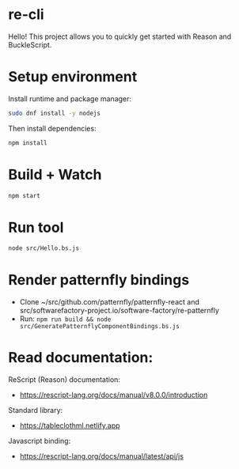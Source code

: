 # re-cli

Hello! This project allows you to quickly get started with Reason and BuckleScript.

# Setup environment

Install runtime and package manager:

```bash
sudo dnf install -y nodejs
```

Then install dependencies:

```bash
npm install
```

# Build + Watch

```bash
npm start
```

# Run tool

```bash
node src/Hello.bs.js
```

# Render patternfly bindings

- Clone ~/src/github.com/patternfly/patternfly-react and src/softwarefactory-project.io/software-factory/re-patternfly
- Run: `npm run build && node src/GeneratePatternflyComponentBindings.bs.js`

# Read documentation:

ReScript (Reason) documentation:
* https://rescript-lang.org/docs/manual/v8.0.0/introduction

Standard library:
* https://tableclothml.netlify.app

Javascript binding:
* https://rescript-lang.org/docs/manual/latest/api/js
